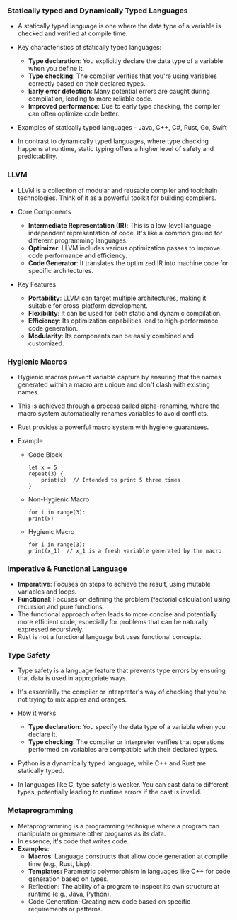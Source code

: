 ### Statically typed and Dynamically Typed Languages

*   A statically typed language is one where the data type of a variable is checked and verified at compile time.

* Key characteristics of statically typed languages:
    * **Type declaration**: You explicitly declare the data type of a variable when you define it.   
    * **Type checking**: The compiler verifies that you're using variables correctly based on their declared types.   
    * **Early error detection**: Many potential errors are caught during compilation, leading to more reliable code.   
    * **Improved performance**: Due to early type checking, the compiler can often optimize code better.

* Examples of statically typed languages - Java, C++, C#, Rust, Go, Swift

* In contrast to dynamically typed languages, where type checking happens at runtime, static typing offers a higher level of safety and predictability.

### LLVM

* LLVM is a collection of modular and reusable compiler and toolchain technologies. Think of it as a powerful toolkit for building compilers.

* Core Components
    * **Intermediate Representation (IR)**: This is a low-level language-independent representation of code. It's like a common ground for different programming languages.
    * **Optimizer**: LLVM includes various optimization passes to improve code performance and efficiency.
    * **Code Generator**: It translates the optimized IR into machine code for specific architectures.

* Key Features
    * **Portability**: LLVM can target multiple architectures, making it suitable for cross-platform development.
    * **Flexibility**: It can be used for both static and dynamic compilation.
    * **Efficiency**: Its optimization capabilities lead to high-performance code generation.
    * **Modularity**: Its components can be easily combined and customized.

### Hygienic Macros

* Hygienic macros prevent variable capture by ensuring that the names generated within a macro are unique and don't clash with existing names. 
* This is achieved through a process called alpha-renaming, where the macro system automatically renames variables to avoid conflicts. 
* Rust provides a powerful macro system with hygiene guarantees.
* Example

    * Code Block
        ```
        let x = 5
        repeat(3) {
            print(x)  // Intended to print 5 three times
        }
        ```
    
    * Non-Hygienic Macro
        ```
        for i in range(3):
        print(x)
        ```
    
    * Hygienic Macro
        ```
        for i in range(3):
        print(x_1)  // x_1 is a fresh variable generated by the macro
        ```

### Imperative & Functional Language

* **Imperative**: Focuses on steps to achieve the result, using mutable variables and loops.
* **Functional**: Focuses on defining the problem (factorial calculation) using recursion and pure functions.
* The functional approach often leads to more concise and potentially more efficient code, especially for problems that can be naturally expressed recursively.
* Rust is not a functional language but uses functional concepts.


### Type Safety

* Type safety is a language feature that prevents type errors by ensuring that data is used in appropriate ways. 
* It's essentially the compiler or interpreter's way of checking that you're not trying to mix apples and oranges.

* How it works
    * **Type declaration**: You specify the data type of a variable when you declare it.   
    * **Type checking**: The compiler or interpreter verifies that operations performed on variables are compatible with their declared types.

* Python is a dynamically typed language, while C++ and Rust are statically typed.
* In languages like C, type safety is weaker. You can cast data to different types, potentially leading to runtime errors if the cast is invalid. 

### Metaprogramming
* Metaprogramming is a programming technique where a program can manipulate or generate other programs as its data. 
* In essence, it's code that writes code.
* **Examples**:
    * **Macros**: Language constructs that allow code generation at compile time (e.g., Rust, Lisp).
    * **Templates:** Parametric polymorphism in languages like C++ for code generation based on types.
    * Reflection: The ability of a program to inspect its own structure at runtime (e.g., Java, Python).
    * Code Generation: Creating new code based on specific requirements or patterns.   
